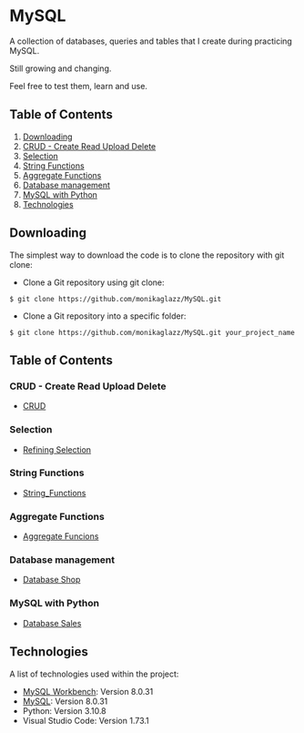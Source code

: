 # MySQL

A collection of databases, queries and tables that I create during practicing MySQL. 

Still growing and changing.

Feel free to test them, learn and use.

## Table of Contents

1. [Downloading](#downloading)
2. [CRUD - Create Read Upload Delete](#crud---create-read-upload-delete)
3. [Selection](#selection)
4. [String Functions](#string-functions)
5. [Aggregate Functions](#aggregate-functions)
6. [Database management](#database-management)
7. [MySQL with Python](#mysql-with-python)
8. [Technologies](#technologies)


## Downloading

The simplest way to download the code is to clone the repository with git clone:
- Clone a Git repository using git clone:
```
$ git clone https://github.com/monikaglazz/MySQL.git
```
- Clone a Git repository into a specific folder:
```
$ git clone https://github.com/monikaglazz/MySQL.git your_project_name
```

## Table of Contents

### CRUD - Create Read Upload Delete

* [CRUD](https://github.com/monikaglazz/MySQL/blob/main/CRUD.sql)

### Selection
* [Refining Selection](https://github.com/monikaglazz/MySQL/blob/main/refining_selections.sql)


### String Functions
* [String_Functions](https://github.com/monikaglazz/MySQL/blob/main/string_functions.sql)


### Aggregate Functions

* [Aggregate Funcions](https://github.com/monikaglazz/MySQL/blob/main/aggregate_functions.sql)

### Database management

* [Database Shop](https://github.com/monikaglazz/MySQL/tree/main/Database%20shop)

### MySQL with Python

* [Database Sales](https://github.com/monikaglazz/MySQL/tree/main/Database%20Sales)



## Technologies
A list of technologies used within the project:
* [MySQL Workbench](https://www.python.org/): Version 8.0.31
* [MySQL](https://code.visualstudio.com/): Version 8.0.31
* Python: Version 3.10.8
* Visual Studio Code: Version 1.73.1

